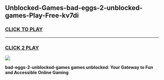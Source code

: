 
## Unblocked-Games-bad-eggs-2-unblocked-games-Play-Free-kv7di
<h3>
<a href="https://premium76.site?title=bad-eggs-2-unblocked-games&ref=20A">CLICK TO PLAY</a></h3>
<hr>

<h3>
<a href="https://premium76.site?title=bad-eggs-2-unblocked-games&ref=20A">CLICK 2 PLAY</a>
  
</h3>

<a href="https://premium76.site?title=bad-eggs-2-unblocked-games&ref=20A"><img src="https://clearcache.store/games.png"></a>


**bad-eggs-2-unblocked-games games unblocked: Your Gateway to Fun and Accessible Online Gaming**
